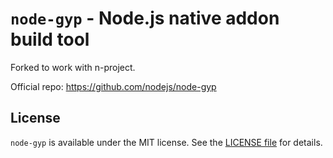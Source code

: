 # `node-gyp` - Node.js native addon build tool

Forked to work with n-project.

Official repo: https://github.com/nodejs/node-gyp

## License

`node-gyp` is available under the MIT license. See the [LICENSE
file](LICENSE) for details.
